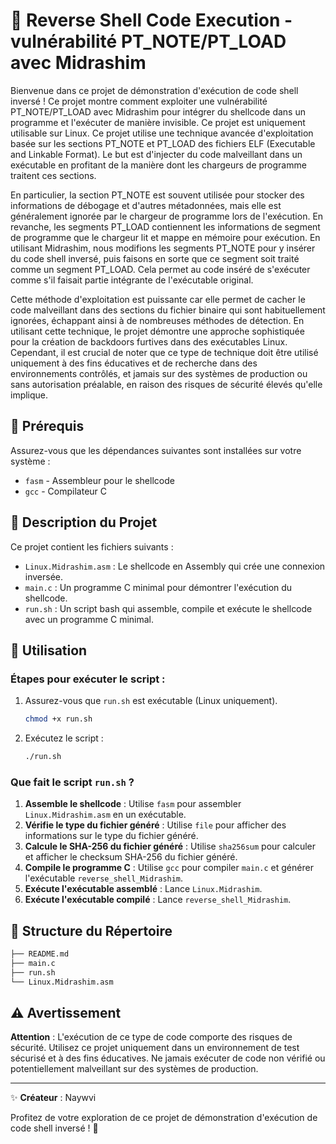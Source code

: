 # 🚀 Reverse Shell Code Execution - vulnérabilité PT_NOTE/PT_LOAD avec Midrashim

Bienvenue dans ce projet de démonstration d'exécution de code shell inversé ! Ce projet montre comment exploiter une vulnérabilité PT_NOTE/PT_LOAD avec Midrashim pour intégrer du shellcode dans un programme et l'exécuter de manière invisible. Ce projet est uniquement utilisable sur Linux.
Ce projet utilise une technique avancée d'exploitation basée sur les sections PT_NOTE et PT_LOAD des fichiers ELF (Executable and Linkable Format). Le but est d'injecter du code malveillant dans un exécutable en profitant de la manière dont les chargeurs de programme traitent ces sections.

En particulier, la section PT_NOTE est souvent utilisée pour stocker des informations de débogage et d'autres métadonnées, mais elle est généralement ignorée par le chargeur de programme lors de l'exécution. En revanche, les segments PT_LOAD contiennent les informations de segment de programme que le chargeur lit et mappe en mémoire pour exécution. En utilisant Midrashim, nous modifions les segments PT_NOTE pour y insérer du code shell inversé, puis faisons en sorte que ce segment soit traité comme un segment PT_LOAD. Cela permet au code inséré de s'exécuter comme s'il faisait partie intégrante de l'exécutable original.

Cette méthode d'exploitation est puissante car elle permet de cacher le code malveillant dans des sections du fichier binaire qui sont habituellement ignorées, échappant ainsi à de nombreuses méthodes de détection. En utilisant cette technique, le projet démontre une approche sophistiquée pour la création de backdoors furtives dans des exécutables Linux. Cependant, il est crucial de noter que ce type de technique doit être utilisé uniquement à des fins éducatives et de recherche dans des environnements contrôlés, et jamais sur des systèmes de production ou sans autorisation préalable, en raison des risques de sécurité élevés qu'elle implique.

## 📝 Prérequis

Assurez-vous que les dépendances suivantes sont installées sur votre système :

- `fasm` - Assembleur pour le shellcode
- `gcc` - Compilateur C

## 📜 Description du Projet

Ce projet contient les fichiers suivants :

- `Linux.Midrashim.asm` : Le shellcode en Assembly qui crée une connexion inversée.
- `main.c` : Un programme C minimal pour démontrer l'exécution du shellcode.
- `run.sh` : Un script bash qui assemble, compile et exécute le shellcode avec un programme C minimal.

## 🚀 Utilisation

### Étapes pour exécuter le script :

1. Assurez-vous que `run.sh` est exécutable (Linux uniquement).
   ```bash
   chmod +x run.sh
   ```
2. Exécutez le script :
   ```sh
   ./run.sh
   ```

### Que fait le script `run.sh` ?

1. **Assemble le shellcode** : Utilise `fasm` pour assembler `Linux.Midrashim.asm` en un exécutable.
2. **Vérifie le type du fichier généré** : Utilise `file` pour afficher des informations sur le type du fichier généré.
3. **Calcule le SHA-256 du fichier généré** : Utilise `sha256sum` pour calculer et afficher le checksum SHA-256 du fichier généré.
4. **Compile le programme C** : Utilise `gcc` pour compiler `main.c` et générer l'exécutable `reverse_shell_Midrashim`.
5. **Exécute l'exécutable assemblé** : Lance `Linux.Midrashim`.
6. **Exécute l'exécutable compilé** : Lance `reverse_shell_Midrashim`.

## 📁 Structure du Répertoire

```sh
├── README.md
├── main.c
├── run.sh
└── Linux.Midrashim.asm

```

## ⚠️ Avertissement

**Attention** : L'exécution de ce type de code comporte des risques de sécurité. Utilisez ce projet uniquement dans un environnement de test sécurisé et à des fins éducatives. Ne jamais exécuter de code non vérifié ou potentiellement malveillant sur des systèmes de production.

---

✨ **Créateur** : Naywvi

Profitez de votre exploration de ce projet de démonstration d'exécution de code shell inversé ! 🚀
